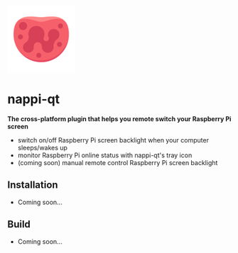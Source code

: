 ![nappi_icon](https://github.com/ultrasilicon/nappi-qt/blob/master/ui/nappi_smaller.png?raw=true)



# nappi-qt

**The cross-platform plugin that helps you remote switch your Raspberry Pi screen**

* switch on/off Raspberry Pi screen backlight when your computer sleeps/wakes up
* monitor Raspberry Pi online status with nappi-qt's tray icon
* (coming soon) manual remote control Raspberry Pi screen backlight 

## Installation

* Coming soon...

## Build

* Coming soon...